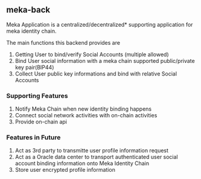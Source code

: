 ## meka-back

Meka Application is a centralized/decentralized* supporting application for meka identity chain.

The main functions this backend provides are 
1. Getting User to bind/verify Social Accounts (multiple allowed)
2. Bind User social information with a meka chain supported public/private key pair(BIP44)
3. Collect User public key informations and bind with relative Social Accounts


### Supporting Features
1. Notify Meka Chain when new identity binding happens
2. Connect social network activities with on-chain activities
3. Provide on-chain api

### Features in Future
1. Act as 3rd party to transmitte user profile information request
2. Act as a Oracle data center to transport authenticated user social account binding information onto Meka Identity Chain
3. Store user encrypted profile information
